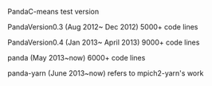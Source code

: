 PandaC-means    test version

PandaVersion0.3 (Aug 2012~ Dec 2012)   5000+ code lines

PandaVersion0.4 (Jan 2013~ April 2013) 9000+ code lines

panda           (May  2013~now)	       6000+ code lines	

panda-yarn      (June 2013~now)        refers to mpich2-yarn's work


